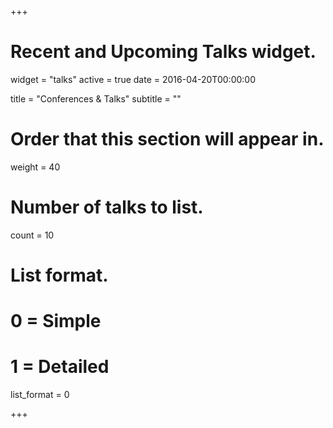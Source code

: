 +++
# Recent and Upcoming Talks widget.
widget = "talks"
active = true
date = 2016-04-20T00:00:00

title = "Conferences & Talks"
subtitle = ""

# Order that this section will appear in.
weight = 40

# Number of talks to list.
count = 10

# List format.
#   0 = Simple
#   1 = Detailed
list_format = 0

+++
